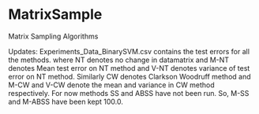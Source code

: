 # MatrixSample
Matrix Sampling Algorithms

Updates:
  Experiments_Data_BinarySVM.csv contains the test errors for all the methods.
  where NT denotes no change in datamatrix and M-NT denotes Mean test error on NT method and V-NT denotes variance of test error on NT method. Similarly CW denotes Clarkson Woodruff method and M-CW and V-CW denote the mean and variance in CW method respectively.
  For now methods SS and ABSS have not been run. So, M-SS and M-ABSS have been kept 100.0.
  
